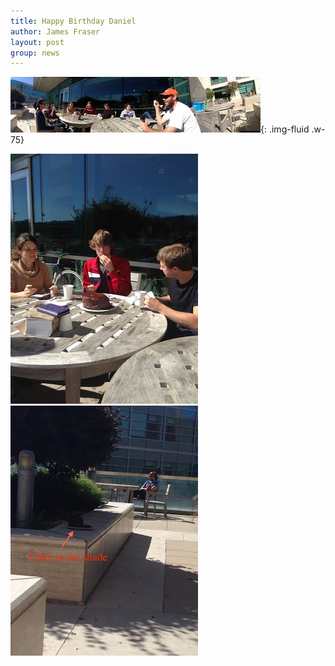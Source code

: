 ```yaml
---
title: Happy Birthday Daniel
author: James Fraser
layout: post
group: news
---
```

![Panorama](/static/img/news/daniel-bday-panorama.jpg "Panorama"){: .img-fluid .w-75}

![Group](/static/img/news/daniel-bday.jpg "Group")![Cake](/static/img/news/daniel-bday-cake.jpg "Cake")
